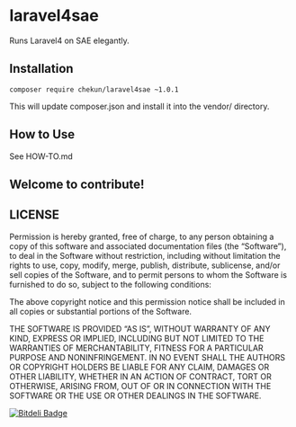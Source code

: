 laravel4sae
===========

Runs Laravel4 on SAE elegantly.

## Installation

```
composer require chekun/laravel4sae ~1.0.1
```

This will update composer.json and install it into the vendor/ directory.

## How to Use

See HOW-TO.md

## Welcome to contribute!

## LICENSE

Permission is hereby granted, free of charge, to any person obtaining a copy of this software and associated documentation files (the “Software”), to deal in the Software without restriction, including without limitation the rights to use, copy, modify, merge, publish, distribute, sublicense, and/or sell copies of the Software, and to permit persons to whom the Software is furnished to do so, subject to the following conditions:

The above copyright notice and this permission notice shall be included in all copies or substantial portions of the Software.

THE SOFTWARE IS PROVIDED “AS IS”, WITHOUT WARRANTY OF ANY KIND, EXPRESS OR IMPLIED, INCLUDING BUT NOT LIMITED TO THE WARRANTIES OF MERCHANTABILITY, FITNESS FOR A PARTICULAR PURPOSE AND NONINFRINGEMENT. IN NO EVENT SHALL THE AUTHORS OR COPYRIGHT HOLDERS BE LIABLE FOR ANY CLAIM, DAMAGES OR OTHER LIABILITY, WHETHER IN AN ACTION OF CONTRACT, TORT OR OTHERWISE, ARISING FROM, OUT OF OR IN CONNECTION WITH THE SOFTWARE OR THE USE OR OTHER DEALINGS IN THE SOFTWARE.


[![Bitdeli Badge](https://d2weczhvl823v0.cloudfront.net/chekun/laravel4sae/trend.png)](https://bitdeli.com/free "Bitdeli Badge")

